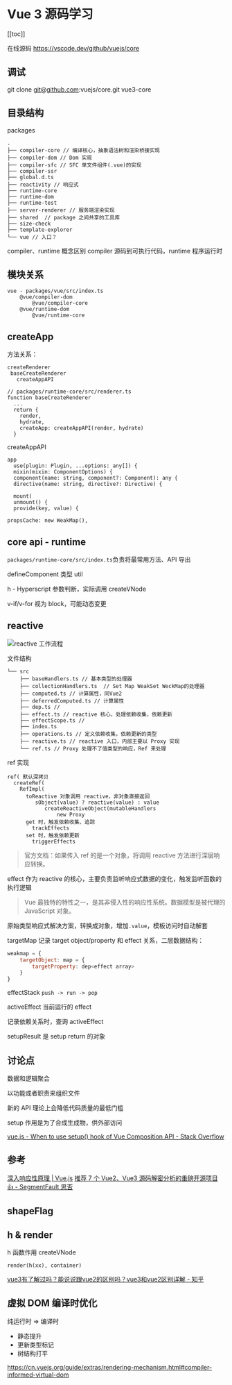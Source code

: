 # Vue 3 源码学习
[[toc]]

在线源码 https://vscode.dev/github/vuejs/core

## 调试
git clone git@github.com:vuejs/core.git vue3-core

## 目录结构

packages
```
.
├── compiler-core // 编译核心，抽象语法树和渲染桥接实现
├── compiler-dom // Dom 实现
├── compiler-sfc // SFC 单文件组件(.vue)的实现
├── compiler-ssr
├── global.d.ts
├── reactivity // 响应式
├── runtime-core
├── runtime-dom
├── runtime-test
├── server-renderer // 服务端渲染实现
├── shared  // package 之间共享的工具库
├── size-check
├── template-explorer
└── vue // 入口？
```

compiler、runtime 概念区别
compiler 源码到可执行代码，runtime 程序运行时

## 模块关系

```
vue - packages/vue/src/index.ts
    @vue/compiler-dom
        @vue/compiler-core
    @vue/runtime-dom
        @vue/runtime-core
```

## createApp

方法关系：
```
createRenderer
 baseCreateRenderer
   createAppAPI
```

```
// packages/runtime-core/src/renderer.ts
function baseCreateRenderer
  ...
  return {
    render,
    hydrate,
    createApp: createAppAPI(render, hydrate)
  }
```

createAppAPI

```
app
  use(plugin: Plugin, ...options: any[]) {
  mixin(mixin: ComponentOptions) {
  component(name: string, component?: Component): any {
  directive(name: string, directive?: Directive) {

  mount(
  unmount() {
  provide(key, value) {
```

    propsCache: new WeakMap(),

## core api - runtime

`packages/runtime-core/src/index.ts`负责将最常用方法、API 导出

defineComponent 类型 util

h - Hyperscript 参数判断，实际调用 createVNode

v-if/v-for 视为 block，可能动态变更

## reactive
![reactive 工作流程](https://p6-juejin.byteimg.com/tos-cn-i-k3u1fbpfcp/c884b48e88a643e2b695b3587224b51d~tplv-k3u1fbpfcp-watermark.awebp)

文件结构
```
└── src
    ├── baseHandlers.ts // 基本类型的处理器
    ├── collectionHandlers.ts  // Set Map WeakSet WeckMap的处理器
    ├── computed.ts // 计算属性，同Vue2
    ├── deferredComputed.ts // 计算属性
    ├── dep.ts // 
    ├── effect.ts // reactive 核心，处理依赖收集，依赖更新
    ├── effectScope.ts // 
    ├── index.ts
    ├── operations.ts // 定义依赖收集，依赖更新的类型
    ├── reactive.ts // reactive 入口，内部主要以 Proxy 实现
    └── ref.ts // Proxy 处理不了值类型的响应，Ref 来处理
```

ref 实现
```
ref( 默认深拷贝
  createRef(
    RefImpl(
      toReactive 对象调用 reactive，非对象直接返回
         sObject(value) ? reactive(value) : value
            createReactiveObject(mutableHandlers
                new Proxy
      get 时，触发依赖收集、追踪
        trackEffects
      set 时，触发依赖更新
        triggerEffects
```

> 官方文档：如果传入 ref 的是一个对象，将调用 reactive 方法进行深层响应转换。

effect 作为 reactive 的核心，主要负责监听响应式数据的变化，触发监听函数的执行逻辑

> Vue 最独特的特性之一，是其非侵入性的响应性系统。数据模型是被代理的 JavaScript 对象。

原始类型响应式解决方案，转换成对象，增加`.value`，模板访问时自动解套

targetMap 记录 target object/property 和 effect 关系，二层数据结构：
```js
weakmap = {
    targetObject: map = {
        targetProperty: dep<effect array>
    }
}
```

effectStack `push -> run -> pop`

activeEffect 当前运行的 effect

记录依赖关系时，查询 activeEffect

setupResult 是 setup return 的对象

## 讨论点

数据和逻辑聚合

以功能或者职责来组织文件

新的 API 理论上会降低代码质量的最低门槛

setup 作用是为了合成生成物，供外部访问

[vue.js - When to use setup() hook of Vue Composition API - Stack Overflow](https://stackoverflow.com/a/58500917) 

## 参考
[深入响应性原理 | Vue.js](https://v3.cn.vuejs.org/guide/reactivity.html#%25E4%25BB%2580%25E4%25B9%2588%25E6%2598%25AF%25E5%2593%258D%25E5%25BA%2594%25E6%2580%25A7)
[推荐 7 个 Vue2、Vue3 源码解密分析的重磅开源项目 👍 - SegmentFault 思否](https://segmentfault.com/a/1190000039691166)

## shapeFlag

## h & render
h 函数作用 createVNode

```
render(h(xx), container)
```
[vue3有了解过吗？能说说跟vue2的区别吗？vue3和vue2区别详解 - 知乎](https://zhuanlan.zhihu.com/p/526776679)

## 虚拟 DOM 编译时优化

纯运行时 => 编译时

- 静态提升
- 更新类型标记
- 树结构打平

https://cn.vuejs.org/guide/extras/rendering-mechanism.html#compiler-informed-virtual-dom
